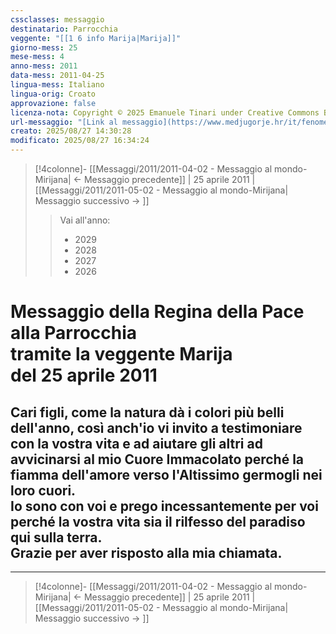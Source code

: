 ```yaml
---
cssclasses: messaggio
destinatario: Parrocchia
veggente: "[[1 6 info Marija|Marija]]"
giorno-mess: 25
mese-mess: 4
anno-mess: 2011
data-mess: 2011-04-25
lingua-mess: Italiano
lingua-orig: Croato
approvazione: false
licenza-nota: Copyright © 2025 Emanuele Tinari under Creative Commons BY-NC-SA 4.0 https://creativecommons.org/licenses/by-nc-sa/4.0/
url-messaggio: "[Link al messaggio](https://www.medjugorje.hr/it/fenomeno-di-medjugorje/messaggi-della-madonna/?datum=2011-4-25)"
creato: 2025/08/27 14:30:28
modificato: 2025/08/27 16:34:24
---
```


> [!4colonne]- [[Messaggi/2011/2011-04-02 - Messaggio al mondo-Mirijana| ← Messaggio precedente]] | 25 aprile 2011 | [[Messaggi/2011/2011-05-02 - Messaggio al mondo-Mirijana| Messaggio successivo → ]]
>> <span class="verde">Vai all'anno:</span>
>> - 2029
>> - 2028
>> - 2027
>> - 2026
>

# Messaggio della Regina della Pace<br>alla Parrocchia<br>tramite la veggente Marija<br>del 25 aprile 2011

## Cari figli, come la natura dà i colori più belli dell'anno, così anch'io vi invito a testimoniare con la vostra vita e ad aiutare gli altri ad avvicinarsi al mio Cuore Immacolato perché la fiamma dell'amore verso l'Altissimo germogli nei loro cuori.<br>Io sono con voi e prego incessantemente per voi perché la vostra vita sia il rilfesso del paradiso qui sulla terra.<br>Grazie per aver risposto alla mia chiamata.

***
> [!4colonne]- [[Messaggi/2011/2011-04-02 - Messaggio al mondo-Mirijana| ← Messaggio precedente]] | 25 aprile 2011 | [[Messaggi/2011/2011-05-02 - Messaggio al mondo-Mirijana| Messaggio successivo → ]]
